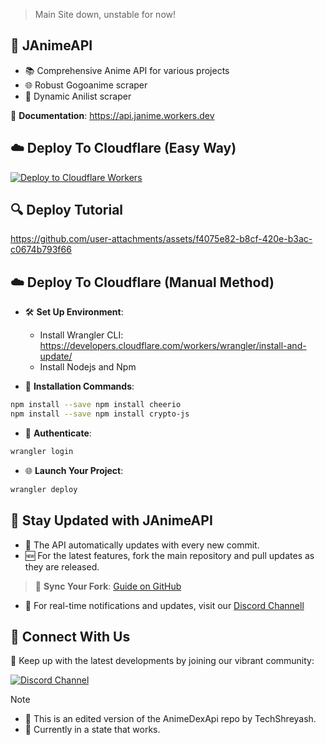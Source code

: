 > Main Site down, unstable for now!

## 🎥 JAnimeAPI

- 📚 Comprehensive Anime API for various projects
- 🌐 Robust Gogoanime scraper
- 🌟 Dynamic Anilist scraper

📄 **Documentation**: https://api.janime.workers.dev

## ☁️ Deploy To Cloudflare (Easy Way)

[![Deploy to Cloudflare Workers](https://deploy.workers.cloudflare.com/button)](https://deploy.workers.cloudflare.com/?url=https://github.com/junioralive/JAnimeAPI)

## 🔍 Deploy Tutorial

https://github.com/user-attachments/assets/f4075e82-b8cf-420e-b3ac-c0674b793f66

## ☁️ Deploy To Cloudflare (Manual Method)

- 🛠 **Set Up Environment**:
  - Install Wrangler CLI: https://developers.cloudflare.com/workers/wrangler/install-and-update/
  - Install Nodejs and Npm

- 🚀 **Installation Commands**:

```bash
npm install --save npm install cheerio
npm install --save npm install crypto-js
```

- 🔑 **Authenticate**:

```bash
wrangler login
```

- 🌐 **Launch Your Project**:

```bash
wrangler deploy
```

## 🔄 Stay Updated with JAnimeAPI

- 🔄 The API automatically updates with every new commit.
- 🆕 For the latest features, fork the main repository and pull updates as they are released.

> 🔗 **Sync Your Fork**: [Guide on GitHub](https://docs.github.com/en/pull-requests/collaborating-with-pull-requests/working-with-forks/syncing-a-fork)

- 📢 For real-time notifications and updates, visit our [Discord Channell](https://discord.gg/cwDTVKyKJz)

## 🔔 Connect With Us

📣 Keep up with the latest developments by joining our vibrant community:

[![Discord Channel](https://img.shields.io/static/v1?label=Join&message=Discord%20Channel&color=black&style=for-the-badge&logo=discord&logoColor=black)](https://discord.gg/cwDTVKyKJz)

> [!Note]
> - 💼 This is an edited version of the AnimeDexApi repo by TechShreyash.
> - 🌱 Currently in a state that works.
